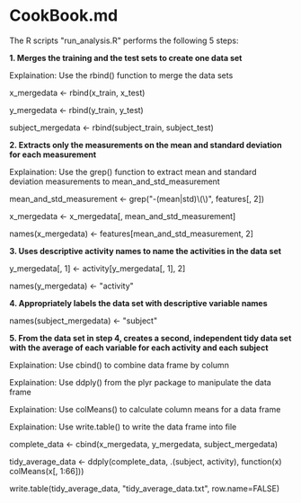 # CookBook.md

The R scripts "run_analysis.R" performs the following 5 steps:

**1. Merges the training and the test sets to create one data set** 

Explaination: Use the rbind() function to merge the data sets

x_mergedata <- rbind(x_train, x_test)

y_mergedata <- rbind(y_train, y_test) 

subject_mergedata <- rbind(subject_train, subject_test)

**2. Extracts only the measurements on the mean and standard deviation for each measurement**

Explaination: Use the grep() function to extract mean and standard deviation measurements to mean_and_std_measurement

mean_and_std_measurement <- grep("-(mean|std)\\(\\)", features[, 2])

x_mergedata <- x_mergedata[, mean_and_std_measurement]

names(x_mergedata) <- features[mean_and_std_measurement, 2]

**3. Uses descriptive activity names to name the activities in the data set**

y_mergedata[, 1] <- activity[y_mergedata[, 1], 2]

names(y_mergedata) <- "activity"

**4. Appropriately labels the data set with descriptive variable names**

names(subject_mergedata) <- "subject"

**5. From the data set in step 4, creates a second, independent tidy data set with the average of each variable for each activity and each subject**

Explaination: Use cbind() to combine data frame by column

Explaination: Use ddply() from the plyr package to manipulate the data frame 

Explaination: Use colMeans() to calculate column means for a data frame

Explaination: Use write.table() to write the data frame into file 

complete_data <- cbind(x_mergedata, y_mergedata, subject_mergedata)

tidy_average_data <- ddply(complete_data, .(subject, activity), function(x) colMeans(x[, 1:66]))

write.table(tidy_average_data, "tidy_average_data.txt", row.name=FALSE)
